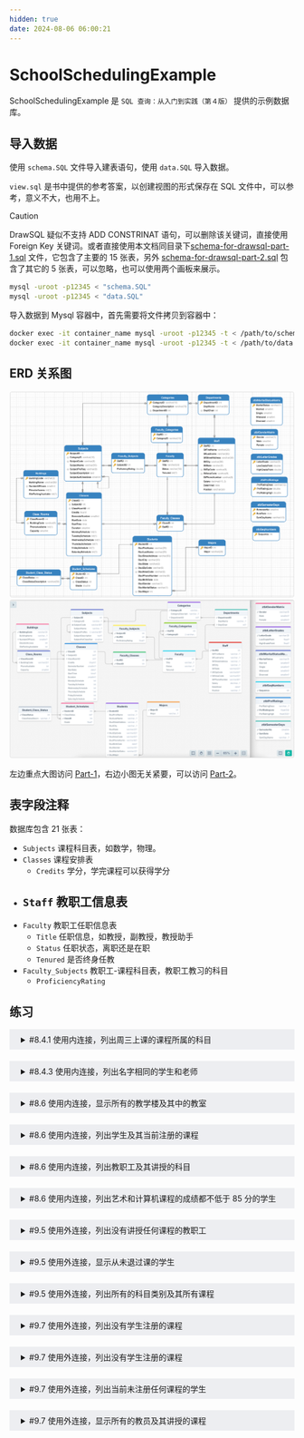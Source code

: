 ```yaml
---
hidden: true
date: 2024-08-06 06:00:21
---
```


# SchoolSchedulingExample

SchoolSchedulingExample 是 `SQL 查询：从入门到实践（第４版）` 提供的示例数据库。

## 导入数据

使用 `schema.SQL` 文件导入建表语句，使用 `data.SQL` 导入数据。

`view.sql` 是书中提供的参考答案，以创建视图的形式保存在 SQL 文件中，可以参考，意义不大，也用不上。

> [!CAUTION]
> DrawSQL 疑似不支持 ADD CONSTRINAT 语句，可以删除该关键词，直接使用 Foreign Key 关键词。或者直接使用本文档同目录下[schema-for-drawsql-part-1.sql](./schema-for-drawsql-part-1.sql) 文件，它包含了主要的 15 张表，另外 [schema-for-drawsql-part-2.sql](./schema-for-drawsql-part-2.sql) 包含了其它的 5 张表，可以忽略，也可以使用两个画板来展示。

```sh
mysql -uroot -p12345 < "schema.SQL"
mysql -uroot -p12345 < "data.SQL"
```

导入数据到 Mysql 容器中，首先需要将文件拷贝到容器中：

```sh
docker exec -it container_name mysql -uroot -p12345 -t < /path/to/schema.SQL
docker exec -it container_name mysql -uroot -p12345 -t < /path/to/data.SQL
```

## ERD 关系图

![Navicate Export ERD](./imgs/image.png)
![DrawSQL Export ERD](./imgs/drawsql.png)

左边重点大图访问 [Part-1](https://drawsql.app/teams/sql-404/diagrams/schoolscheduling-part-1)，右边小图无关紧要，可以访问 [Part-2](https://drawsql.app/teams/sql-404/diagrams/schoolscheduling-part-2)。

## 表字段注释

数据库包含 21 张表：

- `Subjects` 课程科目表，如数学，物理。
- `Classes` 课程安排表
  - `Credits` 学分，学完课程可以获得学分
- ## `Staff` 教职工信息表
- `Faculty` 教职工任职信息表
  - `Title` 任职信息，如教授，副教授，教授助手
  - `Status` 任职状态，离职还是在职
  - `Tenured` 是否终身任教
- `Faculty_Subjects` 教职工-课程科目表，教职工教习的科目
  - `ProficiencyRating`

## 练习

<details style="padding: 8px 20px; margin-bottom: 20px; background-color: rgba(142, 150, 170, 0.14);">
<summary markdown="span">#8.4.1 使用内连接，列出周三上课的课程所属的科目</summary>

由于同一个课程的不同部分可能安排在同一天上课，因此我使用了关键字 DISTINCT 来消除重复行。

返回 34 条记录：

```sql
select distinct SubjectName
from Classes
inner join Subjects
on Classes.SubjectID = Subjects.SubjectID
where Classes.WednesdaySchedule = 1;
```

</details>
<details style="padding: 8px 20px; margin-bottom: 20px; background-color: rgba(142, 150, 170, 0.14);">
<summary markdown="span">#8.4.3 使用内连接，列出名字相同的学生和老师</summary>

返回 2 条记录：

```sql
select concat(Students.StudFirstName, ',', Students.StudLastName),
concat(Staff.StfFirstName, ',', Staff.StfLastname)
from Students
inner join Staff
on Students.StudFirstName = Staff.StfFirstName
```

</details>

<details style="padding: 8px 20px; margin-bottom: 20px; background-color: rgba(142, 150, 170, 0.14);">
<summary markdown="span">#8.6 使用内连接，显示所有的教学楼及其中的教室</summary>

返回 47 条记录：

```sql
select Buildings.BuildingName, Class_Rooms.ClassRoomID, Class_Rooms.Capacity
from Buildings
inner join Class_Rooms
on Class_Rooms.BuildingCode = Buildings.BuildingCode;
```

</details>
<details style="padding: 8px 20px; margin-bottom: 20px; background-color: rgba(142, 150, 170, 0.14);">
<summary markdown="span">#8.6 使用内连接，列出学生及其当前注册的课程</summary>

返回 50 条记录：

```sql
select
DISTINCT Student_Schedules.StudentID,
Student_Schedules.ClassID,
Classes.SubjectID
from Students
inner join Student_Schedules
on Students.StudentID = Student_Schedules.StudentID
inner join Classes
on Student_Schedules.ClassID = Classes.ClassID
inner join Subjects
on Classes.SubjectID = Subjects.SubjectID
inner join Student_Class_Status
on Student_Class_Status.ClassStatus = Student_Schedules.ClassStatus
where Student_Class_Status.ClassStatusDescription = 'Enrolled';
```

</details>
<details style="padding: 8px 20px; margin-bottom: 20px; background-color: rgba(142, 150, 170, 0.14);">
<summary markdown="span">#8.6 使用内连接，列出教职工及其讲授的科目</summary>

教职工信息表 Staff 和教职工任职信息表 Facutly 是 1 对 1，任职信息表 Faculty 和学科科目 Subjects 是多读多关系，有一个中间表 Facutly_Subjects。简化下来就是教职工信息表 Staff 和学科是 1 对多的关系，就是 Staff 和 Faculty_Subjects 表。

将两张表内联就可以得到教职工和任教科目的练习，此时结果集和 Subjects 表的关系是多对一，适用 inner join，然后内连接匹配 ID 后就得到教学科目信息了。

返回 110 条记录：

```sql
select Staff.StfFirstName,Staff.StfLastname, Subjects.SubjectName
from Staff
-- 连不连 Faculty 可有可无，逻辑和实际查询都不影响结果
-- inner join Faculty -- [!code --]
-- on Faculty.StaffID = Staff.StaffID  -- [!code --]
inner join Faculty_Subjects
on Staff.StaffID = Faculty_Subjects.StaffID
inner join Subjects
on Subjects.SubjectID = Faculty_Subjects.SubjectID;
```

</details>
<details style="padding: 8px 20px; margin-bottom: 20px; background-color: rgba(142, 150, 170, 0.14);">
<summary markdown="span">#8.6 使用内连接，列出艺术和计算机课程的成绩都不低于 85 分的学生</summary>

将需求拆分，查询出艺术分不低于 85 的学生，和计算机不低于 85 分的学生，然后使用 inner join 取交集。

返回 1 条记录：

```sql
select Students.StudFirstName, Students.StudLastName
from Students
inner join Student_Schedules
on Students.StudentID =Student_Schedules.StudentID
inner join Classes
on Classes.ClassID = Student_Schedules.ClassID
inner join Subjects
on Classes.SubjectID = Subjects.SubjectID
where Subjects.SubjectName = 'Computer Art' and Student_Schedules.Grade > 85;
```

</details>

<details style="padding: 8px 20px; margin-bottom: 20px; background-color: rgba(142, 150, 170, 0.14);">
<summary markdown="span">#9.5 使用外连接，列出没有讲授任何课程的教职工</summary>

有没有课程不是看教职工教授的科目，而是看教室安排。

返回 5 条记录：

```sql
select Staff.StaffID, Staff.StfFirstName, Staff.StfLastname
from Staff
left join
Faculty_Classes
on Faculty_Classes.StaffID = Staff.StaffID
where Faculty_Classes.ClassID is NULL;
```

</details>
<details style="padding: 8px 20px; margin-bottom: 20px; background-color: rgba(142, 150, 170, 0.14);">
<summary markdown="span">#9.5 使用外连接，显示从未退过课的学生</summary>

先分许需求，又是经典的多对多模型，Students 和 Classes 多对多，并且用了一张中间表 Students_Schedules。由于多表连续 left join 只能在 1 对多的情况下不会出现意外情况，所以 `Students left join Students_Schedules` 之后无法继续 `left join Clesses`。于是将多对一的 `Students_Schedules` 和 `Classes` 先内连接起来，`Students` 和它们的结果集 还是 1 对多的关系，可以 left jion。

返回 5 条记录：

```sql
select StudFirstName,StudLastName
from Students
left join (
	select Student_Schedules.StudentID, Student_Schedules.ClassID
	from Student_Schedules
	inner join Student_Class_Status
	on Student_Schedules.ClassStatus = Student_Class_Status.ClassStatus
	where Student_Class_Status.ClassStatusDescription = 'Withdrew'
) as A
on Students.StudentID = A.StudentID
where A.ClassID is NULL;
```

</details>
<details style="padding: 8px 20px; margin-bottom: 20px; background-color: rgba(142, 150, 170, 0.14);">
<summary markdown="span">#9.5 使用外连接，列出所有的科目类别及其所有课程</summary>

需求分析，简单的 1 对多，1 对多关系，完全可以多表左外连接 left join。

返回 5 条记录：

```sql
select
CategoryDescription, Subjects.SubjectName, ClassRoomID,
Classes.StartDate, Classes.StartTime, Classes.Duration
from  Categories
left join Subjects
on Categories.CategoryID = Subjects.CategoryID
left join Classes
on Subjects.SubjectID = Classes.SubjectID
```

</details>
<details style="padding: 8px 20px; margin-bottom: 20px; background-color: rgba(142, 150, 170, 0.14);">
<summary markdown="span">#9.7 使用外连接，列出没有学生注册的课程</summary>

返回 118 条记录：

```sql
select Classes.ClassID, SubjectName
from Subjects
inner join Classes
on Classes.SubjectID = Subjects.SubjectID
left JOIN(
	select Student_Schedules.ClassID
	from Student_Schedules
	inner join Student_Class_Status
	on Student_Schedules.ClassStatus = Student_Class_Status.ClassStatus
	where Student_Class_Status.ClassStatusDescription = 'Enrolled'
) AS ClassStatus
on Classes.ClassID = ClassStatus.ClassID
where ClassStatus.ClassID is NULL;
```

书中答案: CH09_Classes_No_Students_Enrolled

</details>
<details style="padding: 8px 20px; margin-bottom: 20px; background-color: rgba(142, 150, 170, 0.14);">
<summary markdown="span">#9.7 使用外连接，列出没有学生注册的课程</summary>

返回 1 条记录：

```sql
select Subjects.SubjectID, Subjects.SubjectName
from Subjects
left join Faculty_Subjects
on Subjects.SubjectID = Faculty_Subjects.SubjectID
where Faculty_Subjects.StaffID is NULL;
```

书中答案: CH09_Subjects_No_Faculty

</details>
<details style="padding: 8px 20px; margin-bottom: 20px; background-color: rgba(142, 150, 170, 0.14);">
<summary markdown="span">#9.7 使用外连接，列出当前未注册任何课程的学生</summary>

返回 2 行条记录：

```sql
select Students.StudentID, Students.StudFirstName, Students.StudLastName
from Students
left join (
	select Student_Schedules.StudentID
	from Student_Schedules
	inner join Student_Class_Status
	on Student_Schedules.ClassStatus = Student_Class_Status.ClassStatus
	where Student_Class_Status.ClassStatusDescription = 'Enrolled'
) as A
on Students.StudentID = A.StudentID
where A.StudentID is NULl;
```

书中答案: CH09_Students_Not_Currently_Enrolled

</details>

<details style="padding: 8px 20px; margin-bottom: 20px; background-color: rgba(142, 150, 170, 0.14);">
<summary markdown="span">#9.7 使用外连接，显示所有的教员及其讲授的课程</summary>

返回 135 行条记录：

```sql
select Staff.StaffID, Staff.StfFirstName, Staff.StfLastname
from Staff
left join (
	Subjects
	inner join Classes
	on Subjects.SubjectID = Classes.SubjectID
	inner join Faculty_Classes
	on Classes.ClassID = Faculty_Classes.ClassID
)
on Staff.StaffID = Faculty_Classes.StaffID
```

书中答案: CH09_All_Faculty_And_Any_Classes

</details>
